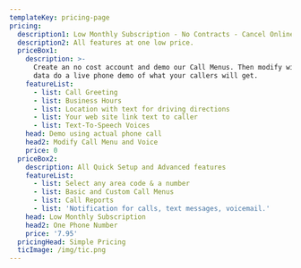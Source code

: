 ```yaml
---
templateKey: pricing-page
pricing:
  description1: Low Monthly Subscription - No Contracts - Cancel Online Any Time
  description2: All features at one low price.
  priceBox1:
    description: >-
      Create an no cost account and demo our Call Menus. Then modify with your
      data do a live phone demo of what your callers will get.
    featureList:
      - list: Call Greeting
      - list: Business Hours
      - list: Location with text for driving directions
      - list: Your web site link text to caller
      - list: Text-To-Speech Voices
    head: Demo using actual phone call
    head2: Modify Call Menu and Voice
    price: 0
  priceBox2:
    description: All Quick Setup and Advanced features
    featureList:
      - list: Select any area code & a number
      - list: Basic and Custom Call Menus
      - list: Call Reports
      - list: 'Notification for calls, text messages, voicemail.'
    head: Low Monthly Subscription
    head2: One Phone Number
    price: '7.95'
  pricingHead: Simple Pricing
  ticImage: /img/tic.png
---
```


